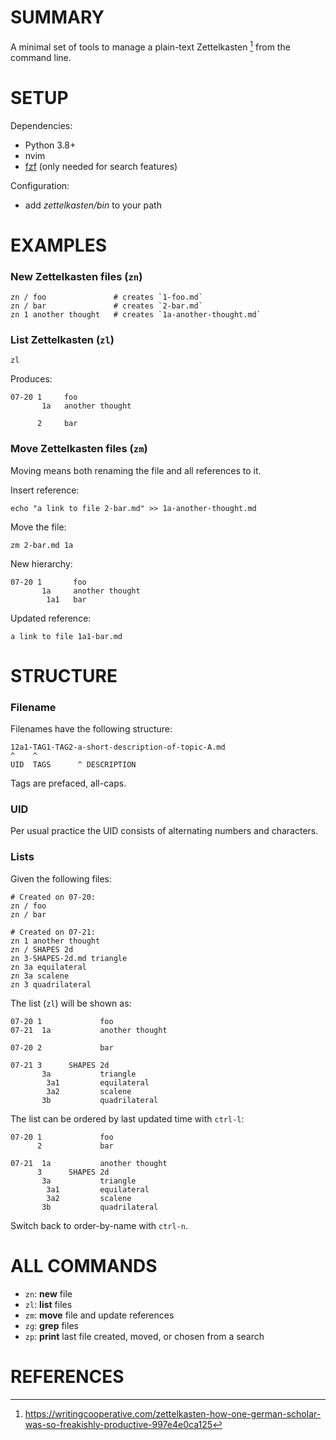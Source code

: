 SUMMARY
====================
A minimal set of tools to manage a plain-text Zettelkasten [^1] from the command line.


SETUP
====================
Dependencies:
- Python 3.8+
- nvim
- [fzf](https://github.com/junegunn/fzf) (only needed for search features)

Configuration:
- add _zettelkasten/bin_ to your path


EXAMPLES
====================

### New Zettelkasten files (`zn`)

    zn / foo               # creates `1-foo.md`
    zn / bar               # creates `2-bar.md`
    zn 1 another thought   # creates `1a-another-thought.md`

### List Zettelkasten (`zl`)

    zl

Produces:

    07-20 1     foo
           1a   another thought

          2     bar

### Move Zettelkasten files (`zm`)

Moving means both renaming the file and all references to it.

Insert reference:

    echo "a link to file 2-bar.md" >> 1a-another-thought.md

Move the file:

    zm 2-bar.md 1a

New hierarchy:

    07-20 1       foo
           1a     another thought
            1a1   bar

Updated reference:

    a link to file 1a1-bar.md


STRUCTURE
====================

### Filename

Filenames have the following structure:

    12a1-TAG1-TAG2-a-short-description-of-topic-A.md
    ^    ^
    UID  TAGS      ^ DESCRIPTION

Tags are prefaced, all-caps.

### UID

Per usual practice the UID consists of alternating numbers and characters.

### Lists

Given the following files:

    # Created on 07-20:
    zn / foo
    zn / bar

    # Created on 07-21:
    zn 1 another thought
    zn / SHAPES 2d
    zn 3-SHAPES-2d.md triangle
    zn 3a equilateral
    zn 3a scalene
    zn 3 quadrilateral

The list (`zl`) will be shown as:

    07-20 1             foo
    07-21  1a           another thought

    07-20 2             bar

    07-21 3      SHAPES 2d
           3a           triangle
            3a1         equilateral
            3a2         scalene
           3b           quadrilateral

The list can be ordered by last updated time with `ctrl-l`:

    07-20 1             foo
          2             bar

    07-21  1a           another thought
          3      SHAPES 2d
           3a           triangle
            3a1         equilateral
            3a2         scalene
           3b           quadrilateral

Switch back to order-by-name with `ctrl-n`.

ALL COMMANDS
====================
- `zn`: **new** file
- `zl`: **list** files
- `zm`: **move** file and update references
- `zg`: **grep** files
- `zp`: **print** last file created, moved, or chosen from a search

REFERENCES
====================
[^1]: https://writingcooperative.com/zettelkasten-how-one-german-scholar-was-so-freakishly-productive-997e4e0ca125

